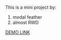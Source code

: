 This is a mini project by:

1. modal feather
2. almost RWD

[DEMO LINK](https://reza-hello-world.github.io/TEF-project/)

